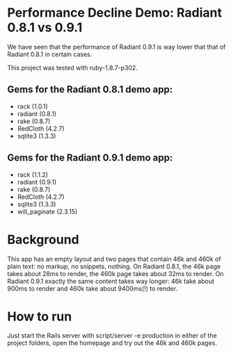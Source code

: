 Performance Decline Demo: Radiant 0.8.1 vs 0.9.1
================================================

We have seen that the performance of Radiant 0.9.1 is way lower that
that of Radiant 0.8.1 in certain cases.

This project was tested with ruby-1.8.7-p302.

Gems for the Radiant 0.8.1 demo app:
------------------------------------

* rack (1.0.1)
* radiant (0.8.1)
* rake (0.8.7)
* RedCloth (4.2.7)
* sqlite3 (1.3.3)

Gems for the Radiant 0.9.1 demo app:
------------------------------------

* rack (1.1.2)
* radiant (0.9.1)
* rake (0.8.7)
* RedCloth (4.2.7)
* sqlite3 (1.3.3)
* will_paginate (2.3.15)

Background
==========

This app has an empty layout and two pages that contain 46k and 460k of
plain text: no markup, no snippets, nothing.
On Radiant 0.8.1, the 46k page takes about 28ms to render, the 460k page takes about 32ms to render. On Radiant 0.9.1
exactly the same content takes way longer: 46k take about 900ms to
render and 460k take about 9400ms(!) to render.

How to run
==========

Just start the Rails server with script/server -e production in either
of the project folders, open the homepage and try out the 46k and 460k
pages. 
